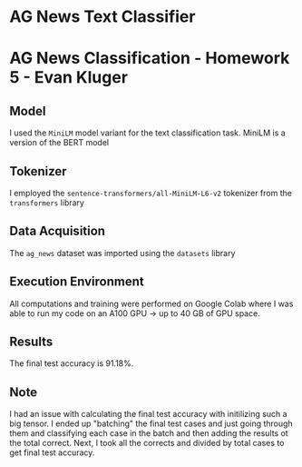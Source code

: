 # AG News Text Classifier
# AG News Classification - Homework 5 - Evan Kluger

## Model
I used the `MiniLM` model variant for the text classification task. MiniLM is a version of the BERT model

## Tokenizer
I employed the `sentence-transformers/all-MiniLM-L6-v2` tokenizer from the `transformers` library

## Data Acquisition
The `ag_news` dataset was  imported using the `datasets` library

## Execution Environment
All computations and training were performed on Google Colab where I was able to run my code on an A100 GPU -> up to 40 GB of GPU space.

## Results
The final test accuracy is 91.18%.

## Note
I had an issue with calculating the final test accuracy with initilizing such a big tensor. I ended up "batching" the final test cases and just going through them and classifying each case in the batch and then adding the results ot the total correct. Next, I took all the corrects and divided by total cases to get final test accuracy.